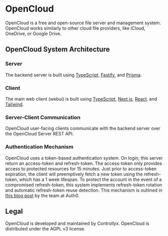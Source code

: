 # OpenCloud

OpenCloud is a free and open-source file server and management system. OpenCloud works similarly to other cloud file providers, like iCloud, OneDrive, or Google Drive.

## OpenCloud System Architecture

### Server

The backend server is built using [TypeScript](https://www.typescriptlang.org/docs/), [Fastify](https://www.fastify.io/docs/latest/), and [Prisma](https://www.prisma.io/docs).

### Client

The main web client (webui) is built using [TypeScript](https://www.typescriptlang.org/docs/), [Next.js](https://nextjs.org), [React](https://reactjs.org/), and [Tailwind](https://tailwindcss.com/).

### Server-Client Communication

OpenCloud user-facing clients communicate with the backend server over the OpenCloud Server REST API.

### Authentication Mechanism

OpenCloud uses a token-based authentication system. On login, this server return an access-token and refresh-token. The access-token only provides access to protected resources for 15 minutes. Just prior to access-token expiration, the client will preemptively fetch a new token using the refresh-token, which has a 1 week lifespan. To protect the account in the event of a compromised refresh-token, this system implements refresh-token rotation and automatic refresh-token reuse detection. This mechanism is outlined in [this blog post](https://auth0.com/blog/refresh-tokens-what-are-they-and-when-to-use-them/) by the team at Auth0.

## Legal

OpenCloud is developed and maintained by Controllyx. OpenCloud is distributed under the AGPL v3 license.
